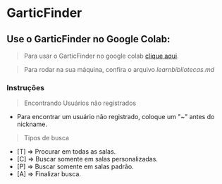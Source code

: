 # GarticFinder

## Use o GarticFinder no Google Colab:
> Para usar o GarticFinder no google colab [clique aqui](http://tiny.cc/GarticFinderColaab).

> Para rodar na sua máquina, confira o arquivo *learnbibliotecas.md*
> 
### Instruções
> Encontrando Usuários não registrados

*   Para encontrar um usuário não registrado, coloque um "~" antes do nickname.

> Tipos de busca
*   [T] => Procurar em todas as salas.
*   [C] => Buscar somente em salas personalizadas.
*   [P] => Buscar somente em salas padrão.
*   [A] => Finalizar busca.


